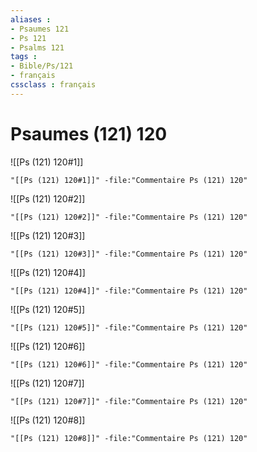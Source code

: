 ```yaml
---
aliases : 
- Psaumes 121
- Ps 121
- Psalms 121
tags : 
- Bible/Ps/121
- français
cssclass : français
---
```


# Psaumes (121) 120

![[Ps (121) 120#1]]

```query
"[[Ps (121) 120#1]]" -file:"Commentaire Ps (121) 120"
```

![[Ps (121) 120#2]]

```query
"[[Ps (121) 120#2]]" -file:"Commentaire Ps (121) 120"
```

![[Ps (121) 120#3]]

```query
"[[Ps (121) 120#3]]" -file:"Commentaire Ps (121) 120"
```

![[Ps (121) 120#4]]

```query
"[[Ps (121) 120#4]]" -file:"Commentaire Ps (121) 120"
```

![[Ps (121) 120#5]]

```query
"[[Ps (121) 120#5]]" -file:"Commentaire Ps (121) 120"
```

![[Ps (121) 120#6]]

```query
"[[Ps (121) 120#6]]" -file:"Commentaire Ps (121) 120"
```

![[Ps (121) 120#7]]

```query
"[[Ps (121) 120#7]]" -file:"Commentaire Ps (121) 120"
```

![[Ps (121) 120#8]]

```query
"[[Ps (121) 120#8]]" -file:"Commentaire Ps (121) 120"
```

